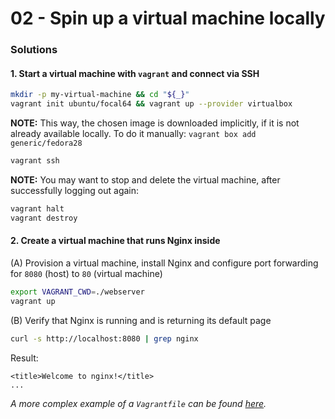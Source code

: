 02 - Spin up a virtual machine locally
======================================


### Solutions

#### 1. Start a virtual machine with `vagrant` and connect via SSH

```bash
mkdir -p my-virtual-machine && cd "${_}"
vagrant init ubuntu/focal64 && vagrant up --provider virtualbox
```

__NOTE:__ This way, the chosen image is downloaded implicitly, if it is not already available
locally. To do it manually: `vagrant box add generic/fedora28`

```bash
vagrant ssh
```

__NOTE:__ You may want to stop and delete the virtual machine, after successfully logging out again:

```bash
vagrant halt
vagrant destroy
```


#### 2. Create a virtual machine that runs Nginx inside

(A) Provision a virtual machine, install Nginx and configure port forwarding for `8080` (host) to `80` (virtual machine)

```bash
export VAGRANT_CWD=./webserver
vagrant up
```

(B) Verify that Nginx is running and is returning its default page

```bash
curl -s http://localhost:8080 | grep nginx
```

Result:
```
<title>Welcome to nginx!</title>
...
```

*A more complex example of a `Vagrantfile` can be found [here](./../../environments/local/Vagrantfile).*
